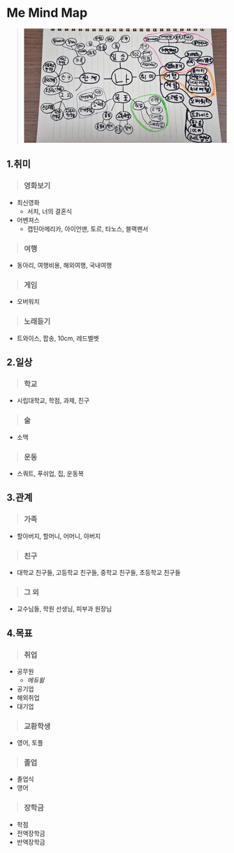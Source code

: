 # Me Mind Map

> ![image](./Mindmap.jpg)



 ## 1.취미
> ### 영화보기
- 최신영화 
  - 서치, 너의 결혼식
- 어벤져스
  - 캡틴아메리카, 아이언맨, 토르, 타노스, 블랙팬서

> ### 여행
  - 동아리, 여행비용, 해외여행, 국내여행

> ### 게임
- 오버워치
> ### 노래듣기
- 트와이스, 팝송, 10cm, 레드벨벳
 
## 2.일상
> ### 학교
- 시립대학교, 학점, 과제, 친구
> ### 술
- 소맥
> ### 운동
- 스쿼트, 푸쉬업, 집, 운동복

## 3.관계
> ### 가족
- 할아버지, 할머니, 어머니, 아버지
> ### 친구
- 대학교 친구들, 고등학교 친구들, 중학교 친구들, 초등학교 친구들
> ### 그 외
- 교수님들, 학원 선생님, 피부과 원장님

## 4.목표
> ### 취업
- 공무원
  - *에듀윌*
- 공기업
- 해외취업 
- 대기업

> ### 교환학생
- 영어, 토플

> ### 졸업
- 졸업식
- 영어

> ### 장학금
- 학점
- 전액장학금
- 반액장학금

